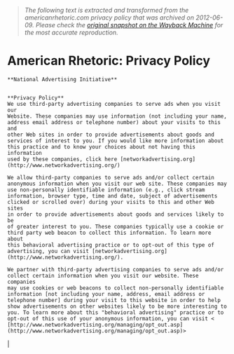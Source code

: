 > *The following text is extracted and transformed from the americanrhetoric.com privacy policy that was archived on 2012-06-09. Please check the [original snapshot on the Wayback Machine](https://web.archive.org/web/20120609155920id_/http%3A//www.americanrhetoric.com/privacypolicy.htm) for the most accurate reproduction.*

# American Rhetoric: Privacy Policy


    **National Advertising Initiative**
    
    
    **Privacy Policy**
    We use third-party advertising companies to serve ads when you visit our
    Website. These companies may use information (not including your name,
    address email address or telephone number) about your visits to this and
    other Web sites in order to provide advertisements about goods and
    services of interest to you. If you would like more information about
    this practice and to know your choices about not having this information
    used by these companies, click here [networkadvertising.org](http://www.networkadvertising.org/)
    
    We allow third-party companies to serve ads and/or collect certain
    anonymous information when you visit our web site. These companies may
    use non-personally identifiable information (e.g., click stream
    information, browser type, time and date, subject of advertisements
    clicked or scrolled over) during your visits to this and other Web sites
    in order to provide advertisements about goods and services likely to be
    of greater interest to you. These companies typically use a cookie or
    third party web beacon to collect this information. To learn more about
    this behavioral advertising practice or to opt-out of this type of
    advertising, you can visit [networkadvertising.org](http://www.networkadvertising.org/).
    
    We partner with third-party advertising companies to serve ads and/or
    collect certain information when you visit our website. These companies
    may use cookies or web beacons to collect non-personally identifiable
    information [not including your name, address, email address or
    telephone number] during your visit to this website in order to help
    show advertisements on other websites likely to be more interesting to
    you. To learn more about this "behavioral advertising" practice or to
    opt-out of this use of your anonymous information, you can visit <
    [http://www.networkadvertising.org/managing/opt_out.asp](http://www.networkadvertising.org/managing/opt_out.asp)>

| 
